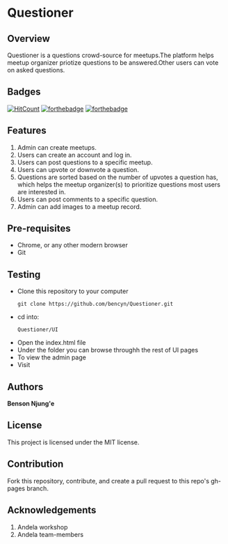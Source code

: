 # Questioner

Overview
--------
Questioner is a questions crowd-source for meetups.The platform helps meetup organizer priotize questions to be answered.Other users can vote on asked questions.

Badges
------
[![HitCount](http://hits.dwyl.io/bencyn/https://github.com/bencyn/Questioner.svg)](http://hits.dwyl.io/bencyn/https://github.com/bencyn/Questioner)
[![forthebadge](https://forthebadge.com/images/badges/uses-html.svg)](https://forthebadge.com)
[![forthebadge](https://forthebadge.com/images/badges/uses-css.svg)](https://forthebadge.com)

Features
------
1. Admin can create meetups.
2. Users can create an account and log in.
3. Users can post questions to a specific meetup.
4. Users can upvote or downvote a question.
5. Questions are sorted based on the number of upvotes a question has, which helps the meetup organizer(s) to prioritize questions most     users are interested in.
6. Users can post comments to a specific question.
7. Admin can add images to a meetup record.

Pre-requisites
-------------
- Chrome, or any other modern browser
- Git

Testing
----------------
- Clone this repository to your computer
    ```
    git clone https://github.com/bencyn/Questioner.git
    ```
- cd into:
    ```
    Questioner/UI
    ```
- Open the index.html file
- Under the folder you can browse throughh the rest of UI pages
- To view the admin page 
- Visit 

Authors
----------------
**Benson Njung'e** 

License
----------
This project is licensed under the MIT license.

Contribution
---------------
Fork this repository, contribute, and create a pull request to this repo's gh-pages branch.

Acknowledgements
-----------------
1. Andela workshop
2. Andela team-members

